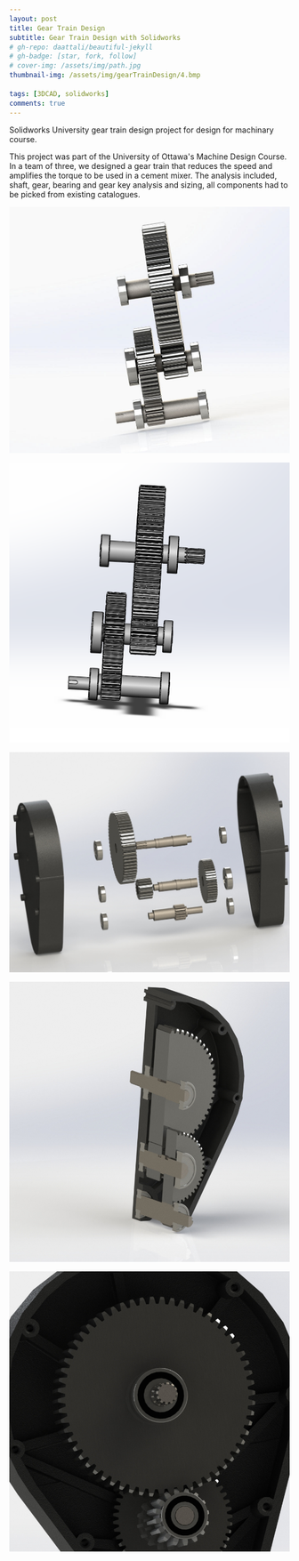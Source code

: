 ```yaml
---
layout: post
title: Gear Train Design
subtitle: Gear Train Design with Solidworks 
# gh-repo: daattali/beautiful-jekyll
# gh-badge: [star, fork, follow]
# cover-img: /assets/img/path.jpg
thumbnail-img: /assets/img/gearTrainDesign/4.bmp

tags: [3DCAD, solidworks]
comments: true
---
```

Solidworks University gear train design project for design for machinary course.

This project was part of the University of Ottawa's Machine Design Course. In a team of three, we designed a gear train that reduces the speed and amplifies the torque to be used in a cement mixer. The analysis included, shaft, gear, bearing and gear key analysis and sizing, all components had to be picked from existing catalogues.

![gearTrainDesign](/assets/img/gearTrainDesign/1.bmp)

![gearTrainDesign](/assets/img/gearTrainDesign/2.bmp)

![gearTrainDesign](/assets/img/gearTrainDesign/3.bmp)

![gearTrainDesign](/assets/img/gearTrainDesign/4.bmp)

![gearTrainDesign](/assets/img/gearTrainDesign/5.bmp)
